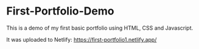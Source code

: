 # First-Portfolio-Demo
This is a demo of my first basic portfolio using HTML, CSS and Javascript.

It was uploaded to Netlify: https://first-portfolio1.netlify.app/
